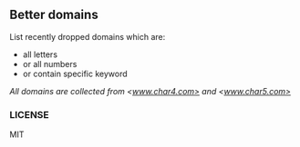 ## Better domains

List recently dropped domains which are:

+ all letters
+ or all numbers
+ or contain specific keyword

*All domains are collected from <www.char4.com> and <www.char5.com>*

### LICENSE

MIT
